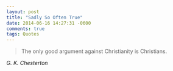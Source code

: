 ```yaml
---
layout: post
title: "Sadly So Often True"
date: 2014-06-16 14:27:31 -0600
comments: true
tags: Quotes
---
```



<blockquote class="big">
  The only good argument against Christianity is Christians.
</blockquote>

<cite class="big">G. K. Chesterton</cite>
